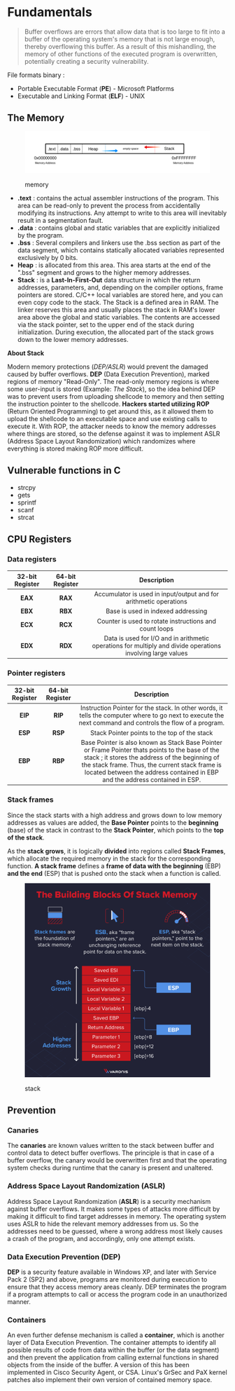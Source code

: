 # Fundamentals

> Buffer overflows are errors that allow data that is too large to fit into a buffer of the operating system's memory that is not large enough, thereby overflowing this buffer. As a result of this mishandling, the memory of other functions of the executed program is overwritten, potentially creating a security vulnerability.

File formats binary :

* Portable Executable Format (**PE**) - Microsoft Platforms
* Executable and Linking Format (**ELF**) - UNIX

## The Memory

<figure><img src="../../.gitbook/assets/image (137).png" alt=""><figcaption><p>memory</p></figcaption></figure>

* **.text** : contains the actual assembler instructions of the program. This area can be read-only to prevent the process from accidentally modifying its instructions. Any attempt to write to this area will inevitably result in a segmentation fault.
* **.data** : contains global and static variables that are explicitly initialized by the program.
* **.bss** : Several compilers and linkers use the .bss section as part of the data segment, which contains statically allocated variables represented exclusively by 0 bits.
* **Heap** : is allocated from this area. This area starts at the end of the ".bss" segment and grows to the higher memory addresses.
* **Stack** : is a **Last-In-First-Out** data structure in which the return addresses, parameters, and, depending on the compiler options, frame pointers are stored. C/C++ local variables are stored here, and you can even copy code to the stack. The Stack is a defined area in RAM. The linker reserves this area and usually places the stack in RAM's lower area above the global and static variables. The contents are accessed via the stack pointer, set to the upper end of the stack during initialization. During execution, the allocated part of the stack grows down to the lower memory addresses.

**About Stack**&#x20;

Modern memory protections (_DEP/ASLR_) would prevent the damaged caused by buffer overflows. **DEP** (Data Execution Prevention), marked regions of memory "Read-Only".  The read-only memory regions is where some user-input is stored (Example: _The Stack_), so the idea behind DEP was to prevent users from uploading shellcode to memory and then setting the instruction pointer to the shellcode. **Hackers started utilizing ROP** (Return Oriented Programming) to get around this, as it allowed them to upload the shellcode to an executable space and use existing calls to execute it. With ROP, the attacker needs to know the memory addresses where things are stored, so the defense against it was to implement ASLR (Address Space Layout Randomization) which randomizes where everything is stored making ROP more difficult.

## Vulnerable functions in C

* strcpy
* gets
* sprintf
* scanf
* strcat

## CPU Registers

### Data registers

| 32-bit Register | 64-bit Register |                                                 Description                                                 |
| :-------------: | :-------------: | :---------------------------------------------------------------------------------------------------------: |
|     **EAX**     |     **RAX**     |                      Accumulator is used in input/output and for arithmetic operations                      |
|     **EBX**     |     **RBX**     |                                      Base is used in indexed addressing                                     |
|     **ECX**     |     **RCX**     |                            Counter is used to rotate instructions and count loops                           |
|     **EDX**     |     **RDX**     | Data is used for I/O and in arithmetic operations for multiply and divide operations involving large values |

### Pointer registers

| 32-bit Register | 64-bit Register |                                                                                                                                      Description                                                                                                                                     |
| :-------------: | :-------------: | :----------------------------------------------------------------------------------------------------------------------------------------------------------------------------------------------------------------------------------------------------------------------------------: |
|     **EIP**     |     **RIP**     |                                                               Instruction Pointer for the stack. In other words, it tells the computer where to go next to execute the next command and controls the flow of a program.                                                              |
|     **ESP**     |     **RSP**     |                                                                                                                     Stack Pointer points to the top of the stack                                                                                                                     |
|     **EBP**     |     **RBP**     | Base Pointer is also known as Stack Base Pointer or Frame Pointer thats points to the base of the stack ; it stores the address of the beginning of the stack frame. Thus, the current stack frame is located between the address contained in EBP and the address contained in ESP. |

### Stack frames

Since the stack starts with a high address and grows down to low memory addresses as values are added, the **Base Pointer** points to the **beginning** (base) of the stack in contrast to the **Stack Pointer**, which points to the **top of the stack**.

As the **stack grows**, it is logically **divided** into regions called **Stack Frames**, which allocate the required memory in the stack for the corresponding function. **A stack frame** defines a **frame of data with the beginning** (EBP) **and the end** (ESP) that is pushed onto the stack when a function is called.

<figure><img src="../../.gitbook/assets/image (149).png" alt=""><figcaption><p>stack</p></figcaption></figure>

## Prevention

### Canaries

The **canaries** are known values written to the stack between buffer and control data to detect buffer overflows. The principle is that in case of a buffer overflow, the canary would be overwritten first and that the operating system checks during runtime that the canary is present and unaltered.

### Address Space Layout Randomization (ASLR)

Address Space Layout Randomization (**ASLR**) is a security mechanism against buffer overflows. It makes some types of attacks more difficult by making it difficult to find target addresses in memory. The operating system uses ASLR to hide the relevant memory addresses from us. So the addresses need to be guessed, where a wrong address most likely causes a crash of the program, and accordingly, only one attempt exists.

### Data Execution Prevention (DEP)

**DEP** is a security feature available in Windows XP, and later with Service Pack 2 (SP2) and above, programs are monitored during execution to ensure that they access memory areas cleanly. DEP terminates the program if a program attempts to call or access the program code in an unauthorized manner.

### Containers

An even further defense mechanism is called a **container**, which is another layer of Data Execution Prevention. The container attempts to identify all possible results of code from data within the buffer (or the data segment) and then prevent the application from calling external functions in shared objects from the inside of the buffer. A version of this has been implemented in Cisco Security Agent, or CSA. Linux's GrSec and PaX kernel patches also implement their own version of contained memory space.
